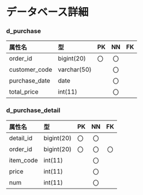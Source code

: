 # データベース詳細
### d_purchase
|属性名|型|PK|NN|FK|
|:---|:---|:---|:---:|:----:|
|order_id|bigint(20)|〇|〇||
|customer_code|varchar(50)||〇||
|purchase_date|date||〇||
|total_price|int(11)||〇||

### d_purchase_detail
|属性名|型|PK|NN|FK|
|:---|:---|:---|:---:|:----:|
|detail_id|bigint(20)|〇|〇||
|order_id|bigint(20)|〇|〇|〇|
|item_code|int(11)||〇||
|price|int(11)||〇||
|num|int(11)||〇||
